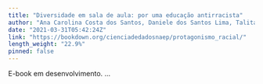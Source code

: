 ```yaml
---
title: "Diversidade em sala de aula: por uma educação antirracista"
author: "Ana Carolina Costa dos Santos, Daniele dos Santos Lima, Talita Nunes Costa"
date: "2021-03-31T05:42:24Z"
link: "https://bookdown.org/cienciadedadosnaep/protagonismo_racial/"
length_weight: "22.9%"
pinned: false
---
```


E-book em desenvolvimento. ...
